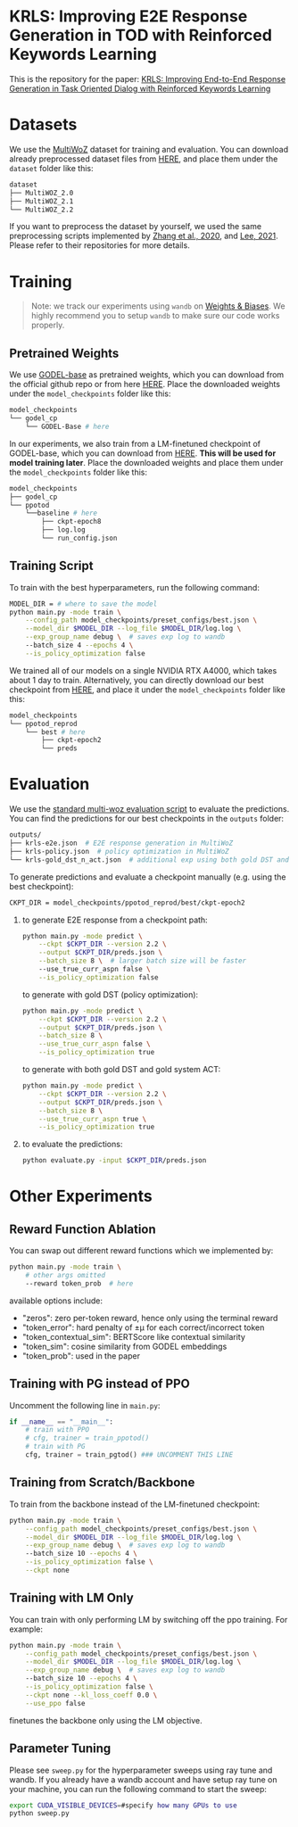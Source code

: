 # KRLS: Improving E2E Response Generation in TOD with Reinforced Keywords Learning

This is the repository for the paper: [KRLS: Improving End-to-End Response Generation in Task Oriented
Dialog with Reinforced Keywords Learning](https://arxiv.org/abs/2211.16773)

# Datasets

We use the [MultiWoZ](https://github.com/budzianowski/multiwoz) dataset for training and evaluation. You can download already preprocessed dataset files from [HERE](https://drive.google.com/file/d/1OsACUuaMHjA-bggCVaAWpSYN2_XpjvQT/view?usp=sharing), and place them under the `dataset` folder like this:

```bash
dataset
├── MultiWOZ_2.0
├── MultiWOZ_2.1
└── MultiWOZ_2.2
```

If you want to preprocess the dataset by yourself, we used the same preprocessing scripts implemented by [Zhang et al., 2020](https://arxiv.org/abs/1911.10484), and [Lee, 2021](https://github.com/bepoetree/MTTOD). Please refer to their repositories for more details.

# Training

> Note: we track our experiments using `wandb` on [Weights & Biases](https://wandb.ai/). We highly recommend you to setup `wandb` to make sure our code works properly.

## Pretrained Weights

We use [GODEL-base](https://github.com/microsoft/GODEL) as pretrained weights, which you can download from the official github repo or from here [HERE](https://drive.google.com/file/d/18rtiS9twUVaecl1ycELskdcXwEW8Kr2T/view?usp=sharing). Place the downloaded weights under the `model_checkpoints` folder like this:

```bash
model_checkpoints
└── godel_cp
    └── GODEL-Base # here
```

In our experiments, we also train from a LM-finetuned checkpoint of GODEL-base, which you can download from [HERE](https://drive.google.com/file/d/1EjBOAIGpAjbgKSsUB4dTVdiHwE2SzL0v/view?usp=sharing). **This will be used for model training later**. Place the downloaded weights and place them under the `model_checkpoints` folder like this:

```bash
model_checkpoints
├── godel_cp
└── ppotod
    └──baseline # here
		├── ckpt-epoch8
		├── log.log
		└── run_config.json
```

## Training Script

To train with the best hyperparameters, run the following command:

```bash
MODEL_DIR = # where to save the model
python main.py -mode train \
	--config_path model_checkpoints/preset_configs/best.json \
	--model_dir $MODEL_DIR --log_file $MODEL_DIR/log.log \
	--exp_group_name debug \  # saves exp log to wandb
	--batch_size 4 --epochs 4 \
	--is_policy_optimization false 
```

We trained all of our models on a single NVIDIA RTX A4000, which takes about 1 day to train. Alternatively, you can directly download our best checkpoint from [HERE](https://drive.google.com/file/d/1N11DQPctJ5f-EUwSD2ppkQaFrMET4swH/view?usp=sharing), and place it under the `model_checkpoints` folder like this:

```bash
model_checkpoints
└── ppotod_reprod
	└── best # here
	    ├── ckpt-epoch2
	    └── preds
```

# Evaluation

We use the [standard multi-woz evaluation script](https://github.com/Tomiinek/MultiWOZ_Evaluation) to evaluate the predictions. You can find the predictions for our best checkpoints in the `outputs` folder:
```bash
outputs/
├── krls-e2e.json  # E2E response generation in MultiWoZ
├── krls-policy.json  # policy optimization in MultiWoZ
└── krls-gold_dst_n_act.json  # additional exp using both gold DST and SYS ACT
```

To generate predictions and evaluate a checkpoint manually (e.g. using the best checkpoint):
```bash
CKPT_DIR = model_checkpoints/ppotod_reprod/best/ckpt-epoch2
```

1. to generate E2E response from a checkpoint path:
	```bash
	python main.py -mode predict \
		--ckpt $CKPT_DIR --version 2.2 \
		--output $CKPT_DIR/preds.json \
		--batch_size 8 \  # larger batch size will be faster
		--use_true_curr_aspn false \
		--is_policy_optimization false
	```
	to generate with gold DST (policy optimization):
	```bash
	python main.py -mode predict \
		--ckpt $CKPT_DIR --version 2.2 \
		--output $CKPT_DIR/preds.json \
		--batch_size 8 \
		--use_true_curr_aspn false \
		--is_policy_optimization true
	```
	to generate with both gold DST and gold system ACT:
	```bash
	python main.py -mode predict \
		--ckpt $CKPT_DIR --version 2.2 \
		--output $CKPT_DIR/preds.json \
		--batch_size 8 \
		--use_true_curr_aspn true \
		--is_policy_optimization true
	```
2. to evaluate the predictions:
	```bash
	python evaluate.py -input $CKPT_DIR/preds.json
	```

# Other Experiments

## Reward Function Ablation

You can swap out different reward functions which we implemented by:
```bash
python main.py -mode train \
	# other args omitted
	--reward token_prob  # here
```
available options include:
- "zeros": zero per-token reward, hence only using the terminal reward
- "token_error": hard penalty of ±μ for each correct/incorrect token
- "token_contextual_sim": BERTScore like contextual similarity
- "token_sim": cosine similarity from GODEL embeddings
- "token_prob": used in the paper

## Training with PG instead of PPO

Uncomment the following line in `main.py`:
```python
if __name__ == "__main__":
	# train with PPO
	# cfg, trainer = train_ppotod()
	# train with PG 
	cfg, trainer = train_pgtod() ### UNCOMMENT THIS LINE
```

## Training from Scratch/Backbone

To train from the backbone instead of the LM-finetuned checkpoint:
```bash
python main.py -mode train \
	--config_path model_checkpoints/preset_configs/best.json \
	--model_dir $MODEL_DIR --log_file $MODEL_DIR/log.log \
	--exp_group_name debug \  # saves exp log to wandb
	--batch_size 10 --epochs 4 \
	--is_policy_optimization false \
	--ckpt none
```

## Training with LM Only

You can train with only performing LM by switching off the ppo training. For example:
```bash
python main.py -mode train \
	--config_path model_checkpoints/preset_configs/best.json \
	--model_dir $MODEL_DIR --log_file $MODEL_DIR/log.log \
	--exp_group_name debug \  # saves exp log to wandb
	--batch_size 10 --epochs 4 \
	--is_policy_optimization false \
	--ckpt none --kl_loss_coeff 0.0 \
	--use_ppo false
```
finetunes the backbone only using the LM objective.

## Parameter Tuning

Please see `sweep.py` for the hyperparameter sweeps using ray tune and wandb. If you already have a wandb account and have setup ray tune on your machine, you can run the following command to start the sweep:
```bash
export CUDA_VISIBLE_DEVICES=#specify how many GPUs to use
python sweep.py
```